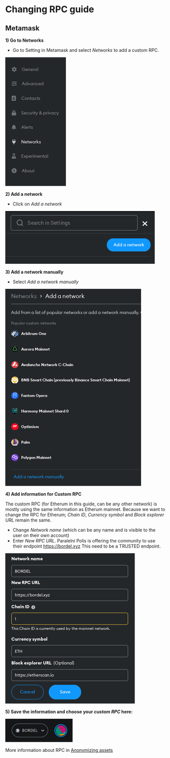 # Changing RPC guide

## Metamask

**1) Go to Networks**

- Go to Setting in Metamask and select *Networks* to add a custom RPC.

![](./pics/networks.png)

**2) Add a network**

- Click on *Add a network*

![](./pics/add_a_network.png)

**3) Add a network manually**

- Select *Add a network manually*

![](./pics/add_network_manually.png)

**4) Add information for Custom RPC**

The custom RPC (for Etherum in this guide, can be any other network) is mostly using the same information as Etherum mainnet. Because we want to change the RPC for Etherum; *Chain ID*, *Currency symbol* and *Block explorer URL* remain the same. 

- Change *Network name* (which can be any name and is visible to the user on their own account) 
- Enter *New RPC URL*. Paralelní Polis is offering the community to use their endpoint https://bordel.xyz
This need to be a TRUSTED endpoint.

![](./pics/custom_rpc_information.png)

**5) Save the information and choose your *custom RPC* here:**

![](./pics/custom_rpc.png)


More information about RPC in [Anonymizing assets](./anonymizing_assets.md)
